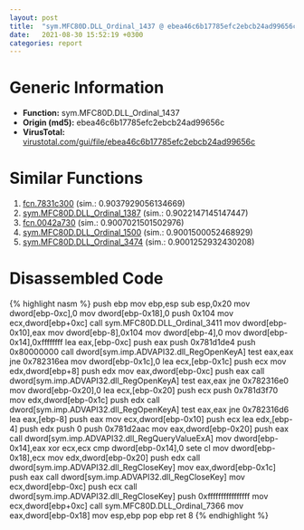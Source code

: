 ```yaml
---
layout: post
title:  "sym.MFC80D.DLL_Ordinal_1437 @ ebea46c6b17785efc2ebcb24ad99656c"
date:   2021-08-30 15:52:19 +0300
categories: report
---
```


# Generic Information
- **Function:** sym.MFC80D.DLL\_Ordinal\_1437
- **Origin (md5):** ebea46c6b17785efc2ebcb24ad99656c
- **VirusTotal:** [virustotal.com/gui/file/ebea46c6b17785efc2ebcb24ad99656c][virustotal_ref]



# Similar Functions

1. [fcn.7831c300][similar_1_ref] (sim.: 0.9037929056134669)
2. [sym.MFC80D.DLL\_Ordinal\_1387][similar_2_ref] (sim.: 0.9022147145147447)
3. [fcn.0042a730][similar_3_ref] (sim.: 0.9007021501502976)
4. [sym.MFC80D.DLL\_Ordinal\_1500][similar_4_ref] (sim.: 0.9001500052468929)
5. [sym.MFC80D.DLL\_Ordinal\_3474][similar_5_ref] (sim.: 0.9001252932430208)


# Disassembled Code

{% highlight nasm %}
push ebp
mov ebp,esp
sub esp,0x20
mov dword[ebp-0xc],0
mov dword[ebp-0x18],0
push 0x104
mov ecx,dword[ebp+0xc]
call sym.MFC80D.DLL_Ordinal_3411
mov dword[ebp-0x10],eax
mov dword[ebp-8],0x104
mov dword[ebp-4],0
mov dword[ebp-0x14],0xffffffff
lea eax,[ebp-0xc]
push eax
push 0x781d1de4
push 0x80000000
call dword[sym.imp.ADVAPI32.dll_RegOpenKeyA]
test eax,eax
jne 0x782316ea
mov dword[ebp-0x1c],0
lea ecx,[ebp-0x1c]
push ecx
mov edx,dword[ebp+8]
push edx
mov eax,dword[ebp-0xc]
push eax
call dword[sym.imp.ADVAPI32.dll_RegOpenKeyA]
test eax,eax
jne 0x782316e0
mov dword[ebp-0x20],0
lea ecx,[ebp-0x20]
push ecx
push 0x781d3f70
mov edx,dword[ebp-0x1c]
push edx
call dword[sym.imp.ADVAPI32.dll_RegOpenKeyA]
test eax,eax
jne 0x782316d6
lea eax,[ebp-8]
push eax
mov ecx,dword[ebp-0x10]
push ecx
lea edx,[ebp-4]
push edx
push 0
push 0x781d2aac
mov eax,dword[ebp-0x20]
push eax
call dword[sym.imp.ADVAPI32.dll_RegQueryValueExA]
mov dword[ebp-0x14],eax
xor ecx,ecx
cmp dword[ebp-0x14],0
sete cl
mov dword[ebp-0x18],ecx
mov edx,dword[ebp-0x20]
push edx
call dword[sym.imp.ADVAPI32.dll_RegCloseKey]
mov eax,dword[ebp-0x1c]
push eax
call dword[sym.imp.ADVAPI32.dll_RegCloseKey]
mov ecx,dword[ebp-0xc]
push ecx
call dword[sym.imp.ADVAPI32.dll_RegCloseKey]
push 0xffffffffffffffff
mov ecx,dword[ebp+0xc]
call sym.MFC80D.DLL_Ordinal_7366
mov eax,dword[ebp-0x18]
mov esp,ebp
pop ebp
ret 8
{% endhighlight %}


[similar_1_ref]: /report/fcn.7831c300@ebea46c6b17785efc2ebcb24ad99656c
[similar_2_ref]: /report/sym.MFC80D.DLL_Ordinal_1387@ebea46c6b17785efc2ebcb24ad99656c
[similar_3_ref]: /report/fcn.0042a730@279a61b1e76da49531f1f16fd1102a2d
[similar_4_ref]: /report/sym.MFC80D.DLL_Ordinal_1500@ebea46c6b17785efc2ebcb24ad99656c
[similar_5_ref]: /report/sym.MFC80D.DLL_Ordinal_3474@ebea46c6b17785efc2ebcb24ad99656c
[virustotal_ref]: https://www.virustotal.com/gui/file/ebea46c6b17785efc2ebcb24ad99656c